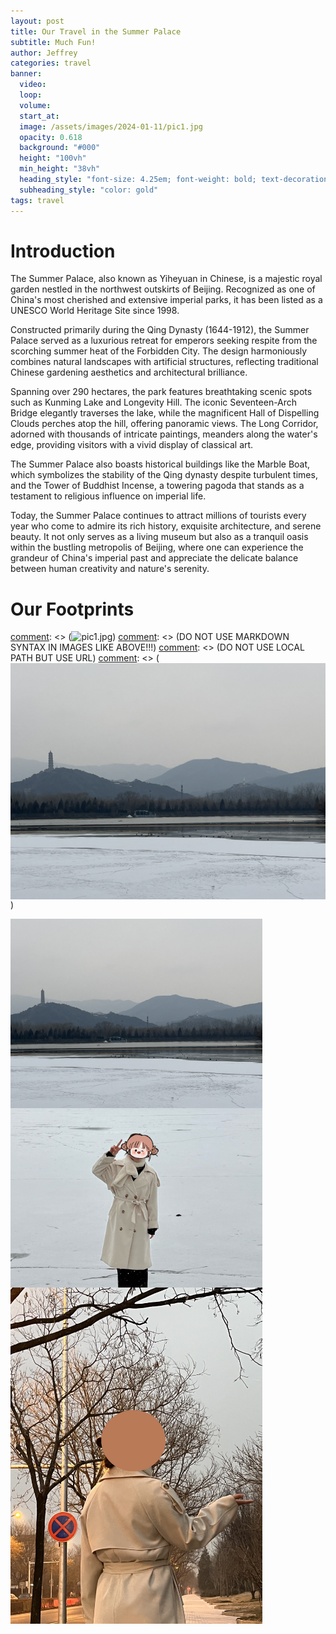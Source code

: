 ```yaml
---
layout: post
title: Our Travel in the Summer Palace
subtitle: Much Fun!
author: Jeffrey
categories: travel
banner:
  video:
  loop: 
  volume: 
  start_at: 
  image: /assets/images/2024-01-11/pic1.jpg 
  opacity: 0.618
  background: "#000"
  height: "100vh"
  min_height: "38vh"
  heading_style: "font-size: 4.25em; font-weight: bold; text-decoration: underline"
  subheading_style: "color: gold"
tags: travel
---
```



# Introduction
The Summer Palace, also known as Yiheyuan in Chinese, is a majestic royal garden nestled in the northwest outskirts of Beijing. Recognized as one of China's most cherished and extensive imperial parks, it has been listed as a UNESCO World Heritage Site since 1998.

Constructed primarily during the Qing Dynasty (1644-1912), the Summer Palace served as a luxurious retreat for emperors seeking respite from the scorching summer heat of the Forbidden City. The design harmoniously combines natural landscapes with artificial structures, reflecting traditional Chinese gardening aesthetics and architectural brilliance.

Spanning over 290 hectares, the park features breathtaking scenic spots such as Kunming Lake and Longevity Hill. The iconic Seventeen-Arch Bridge elegantly traverses the lake, while the magnificent Hall of Dispelling Clouds perches atop the hill, offering panoramic views. The Long Corridor, adorned with thousands of intricate paintings, meanders along the water's edge, providing visitors with a vivid display of classical art.

The Summer Palace also boasts historical buildings like the Marble Boat, which symbolizes the stability of the Qing dynasty despite turbulent times, and the Tower of Buddhist Incense, a towering pagoda that stands as a testament to religious influence on imperial life.

Today, the Summer Palace continues to attract millions of tourists every year who come to admire its rich history, exquisite architecture, and serene beauty. It not only serves as a living museum but also as a tranquil oasis within the bustling metropolis of Beijing, where one can experience the grandeur of China's imperial past and appreciate the delicate balance between human creativity and nature's serenity. 


# Our Footprints



[comment]: <> (This is a comment, it will not be included)
[comment]: <> (![pic1.jpg]("https://raw.githubusercontent.com/jeffreyren1/blog/master/assets/images/2024-01-11/pic1.jpg"))
[comment]: <> (DO NOT USE MARKDOWN SYNTAX IN IMAGES LIKE ABOVE!!!)
[comment]: <> (DO NOT USE LOCAL PATH BUT USE URL)
[comment]: <> (<img src=/assets/images/2024-01-11/pic1.jpg align=center />)

<div>
<img src="https://raw.githubusercontent.com/jeffreyren1/blog/master/assets/images/2024-01-11/pic1.jpg" width="80%" height="80%" alt ="pic1" align="middle" />
</div>

<div>
<img src="https://raw.githubusercontent.com/jeffreyren1/blog/master/assets/images/2024-01-11/pic2.jpg" width="80%" height="80%" alt ="pic2" align="middle" />
</div>

<div>
<img src="https://raw.githubusercontent.com/jeffreyren1/blog/master/assets/images/2024-01-11/pic3.jpg" width="80%" height="80%" alt ="pic3" align="middle" />
</div>